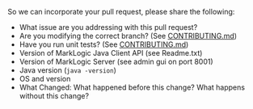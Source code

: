 So we can incorporate your pull request, please share the following:
* What issue are you addressing with this pull request?
* Are you modifying the correct branch? (See [CONTRIBUTING.md](CONTRIBUTING.md))
* Have you run unit tests? (See [CONTRIBUTING.md](CONTRIBUTING.md))
* Version of MarkLogic Java Client API (see Readme.txt)
* Version of MarkLogic Server (see admin gui on port 8001)
* Java version (`java -version`)
* OS and version
* What Changed: What happened before this change? What happens without this change?

